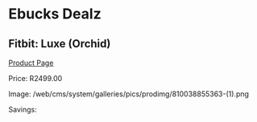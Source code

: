
# Ebucks Dealz
## Fitbit: Luxe (Orchid)
[Product Page](https://www.ebucks.com/web/shop/productSelected.do?prodId=1196951338&catId=1233319732)

Price: R2499.00

Image: /web/cms/system/galleries/pics/prodimg/810038855363-(1).png

Savings: 


	